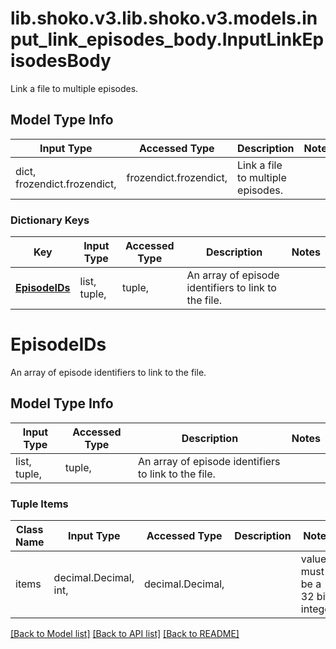 # lib.shoko.v3.lib.shoko.v3.models.input_link_episodes_body.InputLinkEpisodesBody

Link a file to multiple episodes.

## Model Type Info
Input Type | Accessed Type | Description | Notes
------------ | ------------- | ------------- | -------------
dict, frozendict.frozendict,  | frozendict.frozendict,  | Link a file to multiple episodes. | 

### Dictionary Keys
Key | Input Type | Accessed Type | Description | Notes
------------ | ------------- | ------------- | ------------- | -------------
**[EpisodeIDs](#EpisodeIDs)** | list, tuple,  | tuple,  | An array of episode identifiers to link to the file. | 

# EpisodeIDs

An array of episode identifiers to link to the file.

## Model Type Info
Input Type | Accessed Type | Description | Notes
------------ | ------------- | ------------- | -------------
list, tuple,  | tuple,  | An array of episode identifiers to link to the file. | 

### Tuple Items
Class Name | Input Type | Accessed Type | Description | Notes
------------- | ------------- | ------------- | ------------- | -------------
items | decimal.Decimal, int,  | decimal.Decimal,  |  | value must be a 32 bit integer

[[Back to Model list]](../../README.md#documentation-for-models) [[Back to API list]](../../README.md#documentation-for-api-endpoints) [[Back to README]](../../README.md)


